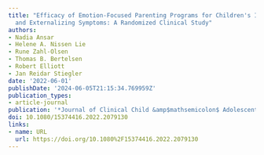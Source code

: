 ```yaml
---
title: "Efficacy of Emotion-Focused Parenting Programs for Children's Internalizing
  and Externalizing Symptoms: A Randomized Clinical Study"
authors:
- Nadia Ansar
- Helene A. Nissen Lie
- Rune Zahl-Olsen
- Thomas B. Bertelsen
- Robert Elliott
- Jan Reidar Stiegler
date: '2022-06-01'
publishDate: '2024-06-05T21:15:34.769959Z'
publication_types:
- article-journal
publication: '*Journal of Clinical Child &amp$mathsemicolon$ Adolescent Psychology*'
doi: 10.1080/15374416.2022.2079130
links:
- name: URL
  url: https://doi.org/10.1080%2F15374416.2022.2079130
---
```

